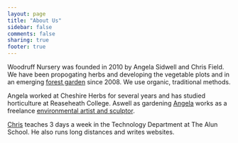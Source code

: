 ```yaml
---
layout: page
title: "About Us"
sidebar: false
comments: false
sharing: true
footer: true
---
```


Woodruff Nursery was founded in 2010 by Angela Sidwell and Chris Field. We have been propogating herbs and developing the vegetable plots and in an emerging [forest garden](http://en.wikipedia.org/wiki/Forest_gardening) since 2008. We use organic, traditional methods.

Angela worked at Cheshire Herbs for several years and has studied horticulture at Reaseheath College. Aswell as gardening [Angela](http://www.angelasidwell.com/) works as a freelance [environmental artist and sculptor](http://www.angelasidwell.com/).

[Chris](http://christopherfield.co.uk) teaches 3 days a week in the Technology Department at The Alun School. He also runs long distances and writes websites. 
